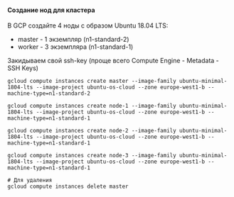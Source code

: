 #### Создание нод для кластера
В GCP создайте 4 ноды с образом Ubuntu 18.04 LTS:
+ master - 1 экземпляр (n1-standard-2)
+ worker - 3 экземпляра (n1-standard-1)

Закидываем свой ssh-key (проще всего Compute Engine - Metadata - SSH Keys)

```
gcloud compute instances create master --image-family ubuntu-minimal-1804-lts --image-project ubuntu-os-cloud --zone europe-west1-b --machine-type=n1-standard-2 

gcloud compute instances create node-1 --image-family ubuntu-minimal-1804-lts --image-project ubuntu-os-cloud --zone europe-west1-b --machine-type=n1-standard-1

gcloud compute instances create node-2 --image-family ubuntu-minimal-1804-lts --image-project ubuntu-os-cloud --zone europe-west1-b --machine-type=n1-standard-1 

gcloud compute instances create node-3 --image-family ubuntu-minimal-1804-lts --image-project ubuntu-os-cloud --zone europe-west1-b --machine-type=n1-standard-1

# Для удаления
gcloud compute instances delete master
```
